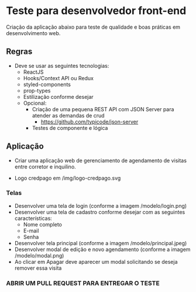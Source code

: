 # Teste para desenvolvedor front-end

Criação da aplicação abaixo para teste de qualidade e boas práticas em desenvolvimento web.

## Regras
  
  - Deve se usar as seguintes tecnologias:
    - ReactJS
    - Hooks/Context API ou Redux
    - styled-components
    - prop-types
    - Estilização conforme desejar
    - Opcional:
      - Criação de uma pequena REST API com JSON Server para atender as demandas de crud
        - https://github.com/typicode/json-server
      - Testes de componente e lógica

## Aplicação

- Criar uma aplicação web de gerenciamento de agendamento de visitas entre corretor e inquilino.

- Logo credpago em /img/logo-credpago.svg

### Telas

  - Desenvolver uma tela de login (conforme a imagem /modelo/login.png)
  - Desenvolver uma tela de cadastro conforme desejar com as seguintes características:
    - Nome completo
    - E-mail
    - Senha
  - Desenvolver tela principal (conforme a imagem /modelo/principal.jpeg)
  - Desenvolver modal de edição e novo agendamento (conforme a imagem /modelo/modal.png)
  - Ao clicar em Apagar deve aparecer um modal solicitando se deseja remover essa visita
  
### ABRIR UM PULL REQUEST PARA ENTREGAR O TESTE
